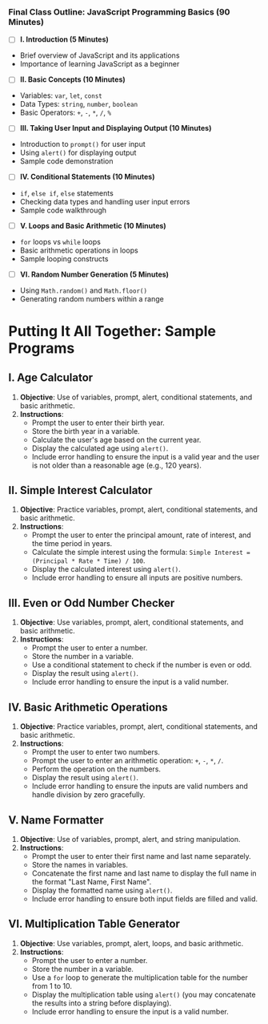 ### Final Class Outline: JavaScript Programming Basics (90 Minutes)

- [ ] **I. Introduction (5 Minutes)**
- Brief overview of JavaScript and its applications
- Importance of learning JavaScript as a beginner

- [ ] **II. Basic Concepts (10 Minutes)**
- Variables: `var`, `let`, `const`
- Data Types: `string`, `number`, `boolean`
- Basic Operators: `+`, `-`, `*`, `/`, `%`

- [ ] **III. Taking User Input and Displaying Output (10 Minutes)**
- Introduction to `prompt()` for user input
- Using `alert()` for displaying output
- Sample code demonstration

- [ ] **IV. Conditional Statements (10 Minutes)**
- `if`, `else if`, `else` statements
- Checking data types and handling user input errors
- Sample code walkthrough

- [ ] **V. Loops and Basic Arithmetic (10 Minutes)**
- `for` loops vs `while` loops
- Basic arithmetic operations in loops
- Sample looping constructs

- [ ] **VI. Random Number Generation (5 Minutes)**
- Using `Math.random()` and `Math.floor()`
- Generating random numbers within a range

# Putting It All Together: Sample Programs

## I. Age Calculator
1. **Objective**: Use of variables, prompt, alert, conditional statements, and basic arithmetic.
2. **Instructions**:
    - Prompt the user to enter their birth year.
    - Store the birth year in a variable.
    - Calculate the user's age based on the current year.
    - Display the calculated age using `alert()`.
    - Include error handling to ensure the input is a valid year and the user is not older than a reasonable age (e.g., 120 years).

## II. Simple Interest Calculator
1. **Objective**: Practice variables, prompt, alert, conditional statements, and basic arithmetic.
2. **Instructions**:
    - Prompt the user to enter the principal amount, rate of interest, and the time period in years.
    - Calculate the simple interest using the formula: `Simple Interest = (Principal * Rate * Time) / 100`.
    - Display the calculated interest using `alert()`.
    - Include error handling to ensure all inputs are positive numbers.

## III. Even or Odd Number Checker
1. **Objective**: Use variables, prompt, alert, conditional statements, and basic arithmetic.
2. **Instructions**:
    - Prompt the user to enter a number.
    - Store the number in a variable.
    - Use a conditional statement to check if the number is even or odd.
    - Display the result using `alert()`.
    - Include error handling to ensure the input is a valid number.

## IV. Basic Arithmetic Operations
1. **Objective**: Practice variables, prompt, alert, conditional statements, and basic arithmetic.
2. **Instructions**:
    - Prompt the user to enter two numbers.
    - Prompt the user to enter an arithmetic operation: `+`, `-`, `*`, `/`.
    - Perform the operation on the numbers.
    - Display the result using `alert()`.
    - Include error handling to ensure the inputs are valid numbers and handle division by zero gracefully.

## V. Name Formatter
1. **Objective**: Use of variables, prompt, alert, and string manipulation.
2. **Instructions**:
    - Prompt the user to enter their first name and last name separately.
    - Store the names in variables.
    - Concatenate the first name and last name to display the full name in the format "Last Name, First Name".
    - Display the formatted name using `alert()`.
    - Include error handling to ensure both input fields are filled and valid.

## VI. Multiplication Table Generator
1. **Objective**: Use variables, prompt, alert, loops, and basic arithmetic.
2. **Instructions**:
    - Prompt the user to enter a number.
    - Store the number in a variable.
    - Use a `for` loop to generate the multiplication table for the number from 1 to 10.
    - Display the multiplication table using `alert()` (you may concatenate the results into a string before displaying).
    - Include error handling to ensure the input is a valid number.
